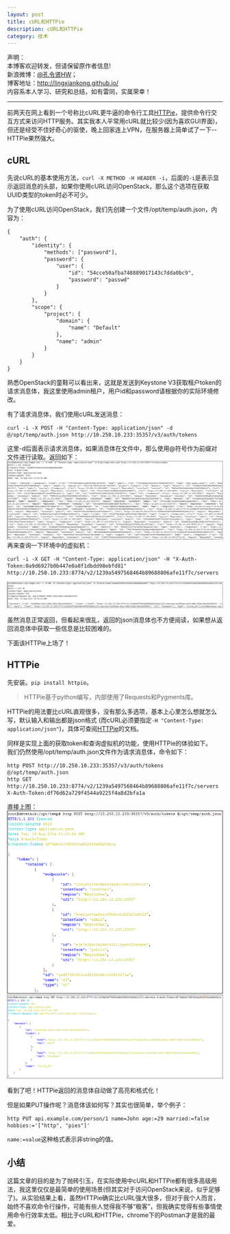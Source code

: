 ```yaml
---
layout: post
title: cURL和HTTPie
description: cURL和HTTPie
category: 技术
---
```


声明：  
本博客欢迎转发，但请保留原作者信息!  
新浪微博：[@孔令贤HW](http://weibo.com/lingxiankong)；   
博客地址：<http://lingxiankong.github.io/>  
内容系本人学习、研究和总结，如有雷同，实属荣幸！

---

前两天在网上看到一个号称比cURL更牛逼的命令行工具[HTTPie][]，提供命令行交互方式来访问HTTP服务。其实我本人平常用cURL就比较少(因为喜欢GUI界面)，但还是经受不住好奇心的驱使，晚上回家连上VPN，在服务器上简单试了一下--HTTPie果然强大。

## cURL
先说cURL的基本使用方法，`curl -X METHOD -H HEADER -i`，后面的`-i`是表示显示返回消息的头部，如果你使用cURL访问OpenStack，那么这个选项在获取UUID类型的token时必不可少。

为了使用cURL访问OpenStack，我们先创建一个文件/opt/temp/auth.json，内容为：

    {
    	"auth": {
    		"identity": {
    			"methods": ["password"],
    			"password": {
    				"user": {
    					"id": "54cce50afba748889017143c7dda0bc9",
    					"password": "passwd"
    				}
    			}
    		},
    		"scope": {
    			"project": {
    				"domain": {
    					"name": "Default"
    				},
    				"name": "admin"
    			}
    		}
    	}
    }

熟悉OpenStack的童鞋可以看出来，这就是发送到Keystone V3获取租户token的请求消息体，我这里使用admin租户，用户id和password请根据你的实际环境修改。

有了请求消息体，我们使用cURL发送消息：

    curl -i -X POST -H "Content-Type: application/json" -d @/opt/temp/auth.json http://10.250.10.233:35357/v3/auth/tokens
    
这里-d后面表示请求消息体，如果消息体在文件中，那么使用@符号作为前缀对文件进行读取。返回如下：  
![](/images/2014-08-19-curl-httpie/1.png)  
再来查询一下环境中的虚拟机：  

    curl -i -X GET -H "Content-Type: application/json" -H "X-Auth-Token:0a9d6927b0b447e0a8f1dbdd98ebfd81" http://10.250.10.233:8774/v2/1239a5497568464b89688806afe11f7c/servers

![](/images/2014-08-19-curl-httpie/2.png)  

虽然消息正常返回，但看起来很乱，返回的json消息体也不方便阅读，如果想从返回消息体中获取一些信息是比较困难的。

下面该HTTPie上场了！

## HTTPie

先安装。`pip install httpie`。

> HTTPie基于python编写，内部使用了Requests和Pygments库。

HTTPie的用法要比cURL直观很多，没有那么多选项，基本上心里怎么想就怎么写，默认输入和输出都是json格式 (而cURL必须要指定`-H "Content-Type: application/json"`)，具体可查阅[HTTPie][]的文档。

同样是实现上面的获取token和查询虚拟机的功能，使用HTTPie的体验如下。  
我们仍然使用/opt/temp/auth.json文件作为请求消息体，命令如下：

    http POST http://10.250.10.233:35357/v3/auth/tokens @/opt/temp/auth.json
    http GET http://10.250.10.233:8774/v2/1239a5497568464b89688806afe11f7c/servers X-Auth-Token:df76d62a729f4544a9225f4a8d2bfa1a

直接上图：  
![](/images/2014-08-19-curl-httpie/3.png)  
![](/images/2014-08-19-curl-httpie/4.png)

看到了吧！HTTPie返回的消息体自动做了高亮和格式化！

但是如果PUT操作呢？消息体该如何写？其实也很简单，举个例子：  

    http PUT api.example.com/person/1 name=John age:=29 married:=false hobbies:='["http", "pies"]'

`name:=value`这种格式表示非string的值。

## 小结
这篇文章的目的是为了抛砖引玉，在实际使用中cURL和HTTPie都有很多高级用法，我这里仅仅是最简单的使用场景(但其实对于访问OpenStack来说，似乎足够了)。从实验结果上看，虽然HTTPie确实比cURL强大很多，但对于我个人而言，始终不喜欢命令行操作，可能有些人觉得我不够“极客”，但我确实觉得有些事情使用命令行效率太低。相比于cURL和HTTPie，chrome下的Postman才是我的最爱。

[HTTPie]: https://github.com/jakubroztocil/httpie
